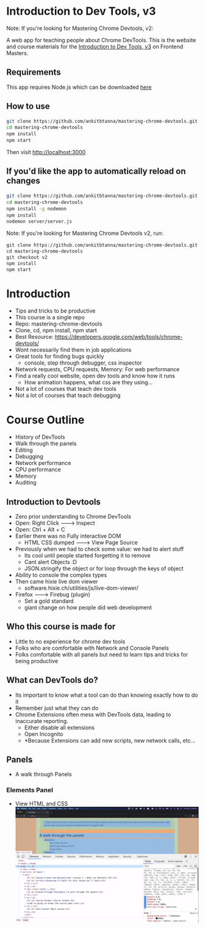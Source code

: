 # Introduction to Dev Tools, v3

Note: If you're looking for Mastering Chrome Devtools, v2:

A web app for teaching people about Chrome DevTools. This is the website and course materials for the [Introduction to Dev Tools, v3](https://frontendmasters.com/workshops/dev-tools-v3/) on Frontend Masters.

## Requirements

This app requires Node.js which can be downloaded [here](https://nodejs.org/)

## How to use

```bash
git clone https://github.com/ankitbtanna/mastering-chrome-devtools.git
cd mastering-chrome-devtools
npm install
npm start
```

Then visit [http://localhost:3000](http://localhost:3000)

## If you'd like the app to automatically reload on changes

```bash
git clone https://github.com/ankitbtanna/mastering-chrome-devtools.git
cd mastering-chrome-devtools
npm install -g nodemon
npm install
nodemon server/server.js
```

Note: If you're looking for Mastering Chrome Devtools v2, run:

```
git clone https://github.com/ankitbtanna/mastering-chrome-devtools.git
cd mastering-chrome-devtools
git checkout v2
npm install
npm start
```

# Introduction
- Tips and tricks to be productive
- This course is a single repo
- Repo: mastering-chrome-devtools
- Clone, cd, npm install, npm start
- Best Resource: https://developers.google.com/web/tools/chrome-devtools/
- Wont necessarily find them in job applications
- Great tools for finding bugs quickly
    - console, step through debugger, css inspector
- Network requests, CPU requests, Memory: For web performance
- Find a really cool website, open dev tools and know how it runs
    - How animation happens, what css are they using...
- Not a lot of courses that teach dev tools
- Not a lot of courses that teach debugging

# Course Outline
- History of DevTools
- Walk through the panels
- Editing
- Debugging
- Network performance
- CPU performance
- Memory
- Auditing

## Introduction to Devtools
- Zero prior understanding to Chrome DevTools
- Open: Right Click ---> Inspect
- Open: Ctrl + Alt + C
- Earlier there was no Fully interactive DOM
    - HTML CSS dumped ---> View Page Source
- Previously when we had to check some value: we had to alert stuff
    - Its cool until people started forgetting it to remove
    - Cant alert Objects :D
    - JSON.stringify the object or for loop through the keys of object
- Ability to console the complex types
- Then came hixie live dom viewer
    - software.hixie.ch/utilities/js/live-dom-viewer/
- Firefox ---> Firebug (plugin)
    - Set a gold standard
    - giant change on how people did web development

## Who this course is made for
- Little to no experience for chrome dev tools
- Folks who are comfortable with Network and Console Panels
- Folks comfortable with all panels but need to learn tips and tricks for being productive

## What can DevTools do?
- Its important to know what a tool can do than knowing exactly how to do it
- Remember just what they can do
- Chrome Extensions often mess with DevTools data, leading to inaccurate reporting.
    - Either disable all extensions
    - Open Incognito
    - *Because Extensions can add new scripts, new network calls, etc...

## Panels
- A walk through Panels

### Elements Panel
- View HTML and CSS
![](images/image-1.PNG)
